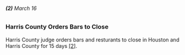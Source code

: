 ###### **(2)** March 16

### Harris County Orders Bars to Close

Harris County judge orders bars and resturants to close in Houston and Harris County for 15 days [[2]](https://www.houstonpublicmedia.org/articles/news/health-science/coronavirus/2020/04/15/367100/combating-covid-19-in-greater-houston-a-timeline/).